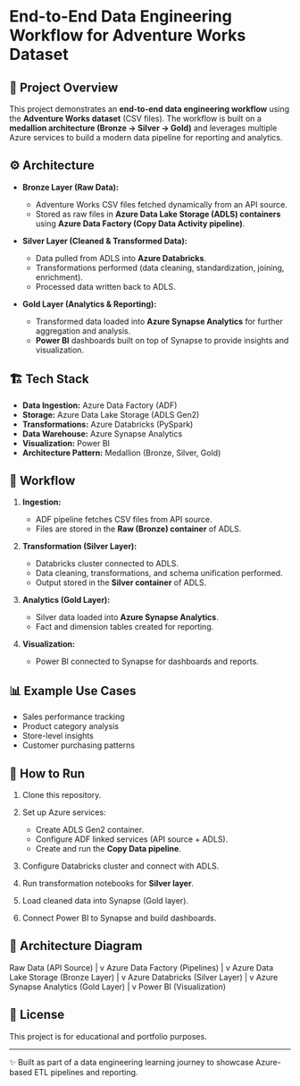 # End-to-End Data Engineering Workflow for Adventure Works Dataset

## 📌 Project Overview

This project demonstrates an **end-to-end data engineering workflow** using the **Adventure Works dataset** (CSV files). The workflow is built on a **medallion architecture (Bronze → Silver → Gold)** and leverages multiple Azure services to build a modern data pipeline for reporting and analytics.

## ⚙️ Architecture

* **Bronze Layer (Raw Data):**

  * Adventure Works CSV files fetched dynamically from an API source.
  * Stored as raw files in **Azure Data Lake Storage (ADLS) containers** using **Azure Data Factory (Copy Data Activity pipeline)**.

* **Silver Layer (Cleaned & Transformed Data):**

  * Data pulled from ADLS into **Azure Databricks**.
  * Transformations performed (data cleaning, standardization, joining, enrichment).
  * Processed data written back to ADLS.

* **Gold Layer (Analytics & Reporting):**

  * Transformed data loaded into **Azure Synapse Analytics** for further aggregation and analysis.
  * **Power BI** dashboards built on top of Synapse to provide insights and visualization.

## 🏗️ Tech Stack

* **Data Ingestion:** Azure Data Factory (ADF)
* **Storage:** Azure Data Lake Storage (ADLS Gen2)
* **Transformations:** Azure Databricks (PySpark)
* **Data Warehouse:** Azure Synapse Analytics
* **Visualization:** Power BI
* **Architecture Pattern:** Medallion (Bronze, Silver, Gold)

## 🚀 Workflow

1. **Ingestion:**

   * ADF pipeline fetches CSV files from API source.
   * Files are stored in the **Raw (Bronze) container** of ADLS.

2. **Transformation (Silver Layer):**

   * Databricks cluster connected to ADLS.
   * Data cleaning, transformations, and schema unification performed.
   * Output stored in the **Silver container** of ADLS.

3. **Analytics (Gold Layer):**

   * Silver data loaded into **Azure Synapse Analytics**.
   * Fact and dimension tables created for reporting.

4. **Visualization:**

   * Power BI connected to Synapse for dashboards and reports.

## 📊 Example Use Cases

* Sales performance tracking
* Product category analysis
* Store-level insights
* Customer purchasing patterns

## 🔧 How to Run

1. Clone this repository.
2. Set up Azure services:

   * Create ADLS Gen2 container.
   * Configure ADF linked services (API source + ADLS).
   * Create and run the **Copy Data pipeline**.
3. Configure Databricks cluster and connect with ADLS.
4. Run transformation notebooks for **Silver layer**.
5. Load cleaned data into Synapse (Gold layer).
6. Connect Power BI to Synapse and build dashboards.

## 📐 Architecture Diagram
Raw Data (API Source)
        |
        v
Azure Data Factory (Pipelines)
        |
        v
Azure Data Lake Storage (Bronze Layer)
        |
        v
Azure Databricks (Silver Layer)
        |
        v
Azure Synapse Analytics (Gold Layer)
        |
        v
Power BI (Visualization)


## 📜 License

This project is for educational and portfolio purposes.

---

✨ Built as part of a data engineering learning journey to showcase Azure-based ETL pipelines and reporting.
